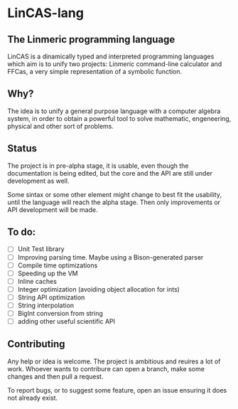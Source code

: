 # LinCAS-lang
## The Linmeric programming language
LinCAS is a dinamically typed and interpreted programming languages which aim is to unify two projects: Linmeric command-line calculator
and FFCas, a very simple representation of a symbolic function.

## Why?
The idea is to unify a general purpose language with a computer algebra system, in order to obtain a powerful tool to solve mathematic, engeneering, physical
and other sort of problems.

## Status
The project is in pre-alpha stage, it is usable, even though the documentation is being edited, but the core and the API are still under development as well.

Some sintax or some other element might change to best fit the usability, until the language will reach the alpha stage. Then only improvements or API development
will be made.

## To do:
  * [ ] Unit Test library
  * [ ] Improving parsing time. Maybe using a Bison-generated parser
  * [ ] Compile time optimizations
  * [ ] Speeding up the VM
  * [ ] Inline caches
  * [ ] Integer optimization (avoiding object allocation for ints)
  * [ ] String API optimization
  * [ ] String interpolation
  * [ ] BigInt conversion from string
  * [ ] adding other useful scientific API
  
## Contributing
Any help or idea is welcome. The project is ambitious and reuires a lot of work. Whoever wants to contribure can open a branch, make some changes and then pull a request. 

To report bugs, or to suggest some feature, open an issue ensuring it does not already exist.

